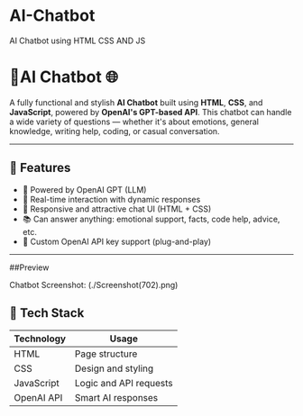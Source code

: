 # AI-Chatbot
AI Chatbot using HTML CSS AND JS

# 🤖AI Chatbot 🌐

A fully functional and stylish **AI Chatbot** built using **HTML**, **CSS**, and **JavaScript**, powered by **OpenAI's GPT-based API**. This chatbot can handle a wide variety of questions — whether it's about emotions, general knowledge, writing help, coding, or casual conversation.

---

## 🚀 Features

- 🧠 Powered by OpenAI GPT (LLM)
- 💬 Real-time interaction with dynamic responses
- 🎨 Responsive and attractive chat UI (HTML + CSS)
- 📚 Can answer anything: emotional support, facts, code help, advice, etc.
- 🔐 Custom OpenAI API key support (plug-and-play)

---

##Preview

Chatbot Screenshot: (./Screenshot(702).png)

## 🧰 Tech Stack

| Technology | Usage                  |
|------------|------------------------|
| HTML       | Page structure         |
| CSS        | Design and styling     |
| JavaScript | Logic and API requests |
| OpenAI API | Smart AI responses     |


